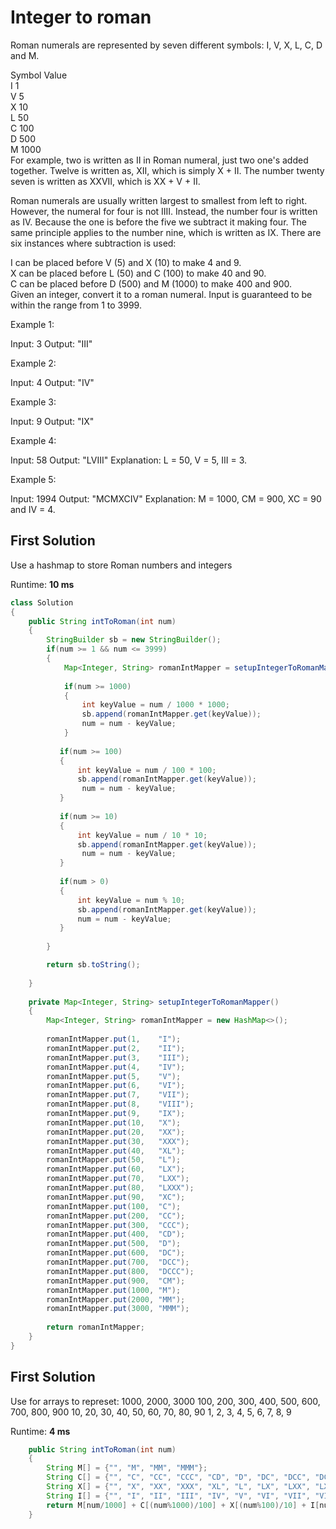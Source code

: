 # Integer to roman
Roman numerals are represented by seven different symbols: I, V, X, L, C, D and M.  

Symbol       Value  
I             1  
V             5  
X             10  
L             50  
C             100  
D             500  
M             1000  
For example, two is written as II in Roman numeral, just two one's added together. Twelve is written as, XII, which is simply X + II. The number twenty seven is written as XXVII, which is XX + V + II.  

Roman numerals are usually written largest to smallest from left to right. However, the numeral for four is not IIII. Instead, the number four is written as IV. Because the one is before the five we subtract it making four. The same principle applies to the number nine, which is written as IX. There are six instances where subtraction is used:  

I can be placed before V (5) and X (10) to make 4 and 9.   
X can be placed before L (50) and C (100) to make 40 and 90.   
C can be placed before D (500) and M (1000) to make 400 and 900.  
Given an integer, convert it to a roman numeral. Input is guaranteed to be within the range from 1 to 3999.  

Example 1:

Input: 3
Output: "III"

Example 2:

Input: 4
Output: "IV"

Example 3:

Input: 9
Output: "IX"

Example 4:

Input: 58
Output: "LVIII"
Explanation: L = 50, V = 5, III = 3.

Example 5:

Input: 1994
Output: "MCMXCIV"
Explanation: M = 1000, CM = 900, XC = 90 and IV = 4.
## First Solution
Use a hashmap to store Roman numbers and integers

Runtime: **10 ms**

```java
class Solution 
{
    public String intToRoman(int num) 
    {
        StringBuilder sb = new StringBuilder();
        if(num >= 1 && num <= 3999)
        {
            Map<Integer, String> romanIntMapper = setupIntegerToRomanMapper();
            
            if(num >= 1000)
            {
                int keyValue = num / 1000 * 1000;
                sb.append(romanIntMapper.get(keyValue));
                num = num - keyValue;
            }
        
           if(num >= 100)
           {
               int keyValue = num / 100 * 100;
               sb.append(romanIntMapper.get(keyValue));
                num = num - keyValue;
           }
            
           if(num >= 10)
           {
               int keyValue = num / 10 * 10;
               sb.append(romanIntMapper.get(keyValue));
                num = num - keyValue;
           }
            
           if(num > 0)
           {
               int keyValue = num % 10;
               sb.append(romanIntMapper.get(keyValue));
               num = num - keyValue;
           }
            
        }

        return sb.toString();
        
    }
    
    private Map<Integer, String> setupIntegerToRomanMapper()
    {
        Map<Integer, String> romanIntMapper = new HashMap<>();
       
        romanIntMapper.put(1,    "I");
        romanIntMapper.put(2,    "II");
        romanIntMapper.put(3,    "III");
        romanIntMapper.put(4,    "IV");
        romanIntMapper.put(5,    "V");
        romanIntMapper.put(6,    "VI");
        romanIntMapper.put(7,    "VII");
        romanIntMapper.put(8,    "VIII");
        romanIntMapper.put(9,    "IX");
        romanIntMapper.put(10,   "X");
        romanIntMapper.put(20,   "XX");
        romanIntMapper.put(30,   "XXX");
        romanIntMapper.put(40,   "XL");
        romanIntMapper.put(50,   "L");
        romanIntMapper.put(60,   "LX");
        romanIntMapper.put(70,   "LXX");
        romanIntMapper.put(80,   "LXXX");
        romanIntMapper.put(90,   "XC");
        romanIntMapper.put(100,  "C");
        romanIntMapper.put(200,  "CC");
        romanIntMapper.put(300,  "CCC");
        romanIntMapper.put(400,  "CD");
        romanIntMapper.put(500,  "D");
        romanIntMapper.put(600,  "DC");
        romanIntMapper.put(700,  "DCC");
        romanIntMapper.put(800,  "DCCC");
        romanIntMapper.put(900,  "CM");
        romanIntMapper.put(1000, "M");
        romanIntMapper.put(2000, "MM");
        romanIntMapper.put(3000, "MMM");
        
        return romanIntMapper;
    }
}
```

## First Solution
Use for arrays to represet:
1000, 2000, 3000
100, 200, 300, 400, 500, 600, 700, 800, 900
10, 20, 30, 40, 50, 60, 70, 80, 90
1, 2, 3, 4, 5, 6, 7, 8, 9

Runtime: **4 ms**
```java
    public String intToRoman(int num) 
    {
        String M[] = {"", "M", "MM", "MMM"};
        String C[] = {"", "C", "CC", "CCC", "CD", "D", "DC", "DCC", "DCCC", "CM"};
        String X[] = {"", "X", "XX", "XXX", "XL", "L", "LX", "LXX", "LXXX", "XC"};
        String I[] = {"", "I", "II", "III", "IV", "V", "VI", "VII", "VIII", "IX"};
        return M[num/1000] + C[(num%1000)/100] + X[(num%100)/10] + I[num%10];
    }
```
